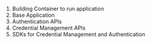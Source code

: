 1) Building Container to run application
2) Base Application
3) Authentication APIs
4) Credential Management APIs
5) SDKs for Credential Management and Authentication
